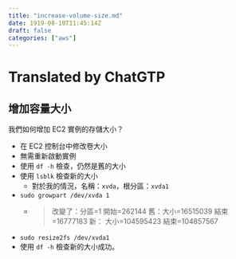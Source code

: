 ```yaml
---
title: "increase-volume-size.md"
date: 1919-08-10T11:45:14Z
draft: false
categories: ["aws"]
---
```




# Translated by ChatGTP

## 增加容量大小

我們如何增加 EC2 實例的存儲大小？

* 在 EC2 控制台中修改卷大小
* 無需重新啟動實例
* 使用 `df -h` 檢查，仍然是舊的大小
* 使用 `lsblk` 檢查新的大小
  * 對於我的情況，名稱：`xvda`，根分區：`xvda1`
* `sudo growpart /dev/xvda 1`
  * > 改變了：分區=1 開始=262144 舊：大小=16515039 結束=16777183 新： 大小=104595423 結束=104857567
* `sudo resize2fs /dev/xvda1` 
* 使用 `df -h` 檢查新的大小成功。